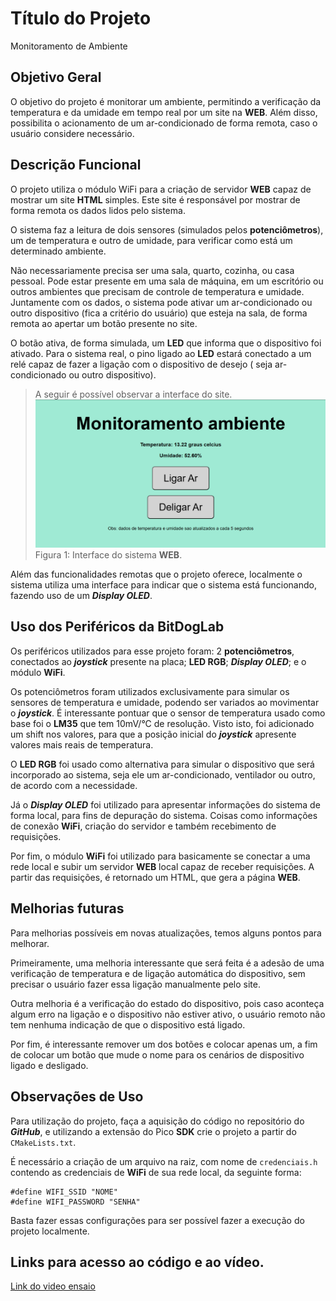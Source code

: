 # Título do Projeto

Monitoramento de Ambiente

## Objetivo Geral  

O objetivo do projeto é monitorar um ambiente, permitindo a verificação da temperatura e da umidade em tempo real por um site na **WEB**. Além disso, possibilita o acionamento de um ar-condicionado de forma remota, caso o usuário considere necessário.

## Descrição Funcional  
O projeto utiliza o módulo WiFi para a criação de servidor **WEB** capaz de mostrar um site **HTML** simples. Este site é responsável por mostrar de forma remota os dados lidos pelo sistema.

O sistema faz a leitura de dois sensores (simulados pelos **potenciômetros**), um de temperatura e outro de umidade, para verificar como está um determinado ambiente.

Não necessariamente precisa ser uma sala, quarto, cozinha, ou casa pessoal. Pode estar presente em uma sala de máquina, em um escritório ou outros ambientes que precisam de controle de temperatura e umidade.
Juntamente com os dados, o sistema pode ativar um ar-condicionado ou outro dispositivo (fica a critério do usuário) que esteja na sala, de forma remota ao apertar um botão presente no site.

O botão ativa, de forma simulada, um **LED** que informa que o dispositivo foi ativado. Para o sistema real, o pino ligado ao **LED** estará conectado a um relé capaz de fazer a ligação com o dispositivo de desejo ( seja ar-condicionado ou outro dispositivo).

> A seguir é possível observar a interface do site.
> ![site](./assets/site.png)
> Figura 1: Interface do sistema **WEB**.

Além das funcionalidades remotas que o projeto oferece, localmente o sistema utiliza uma interface para indicar que o sistema está funcionando, fazendo uso de um ***Display OLED***.

## Uso dos Periféricos da BitDogLab

Os periféricos utilizados para esse projeto foram: 2 **potenciômetros**, conectados ao ***joystick*** presente na placa; **LED RGB**; ***Display OLED***; e o módulo **WiFi**.

Os potenciômetros foram utilizados exclusivamente para simular os sensores de temperatura e umidade, podendo ser variados ao movimentar o ***joystick***. É interessante pontuar que o sensor de temperatura usado como base foi o **LM35** que tem 10mV/°C de resolução. Visto isto, foi adicionado um shift nos valores, para que a posição inicial do ***joystick*** apresente valores mais reais de temperatura.

O **LED RGB** foi usado como alternativa para simular o dispositivo que será incorporado ao sistema, seja ele um ar-condicionado, ventilador ou outro, de acordo com a necessidade.

Já o ***Display OLED*** foi utilizado para apresentar informações do sistema de forma local, para fins de depuração do sistema. Coisas como informações de conexão **WiFi**, criação do servidor e também recebimento de requisições.

Por fim, o módulo **WiFi** foi utilizado para basicamente se conectar a uma rede local e subir um servidor **WEB** local capaz de receber requisições. A partir das requisições, é retornado um HTML, que gera a página **WEB**.

## Melhorias futuras

Para melhorias possíveis em novas atualizações, temos alguns pontos para melhorar.

Primeiramente, uma melhoria interessante que será feita é a adesão de uma verificação de temperatura e de ligação automática do dispositivo, sem precisar o usuário fazer essa ligação manualmente pelo site.

Outra melhoria é a verificação do estado do dispositivo, pois caso aconteça algum erro na ligação e o dispositivo não estiver ativo, o usuário remoto não tem nenhuma indicação de que o dispositivo está ligado.

Por fim, é interessante remover um dos botões e colocar apenas um, a fim de colocar um botão que mude o nome para os cenários de dispositivo ligado e desligado.

## Observações de Uso

Para utilização do projeto, faça a aquisição do código no repositório do ***GitHub***, e utilizando a extensão do Pico **SDK** crie o projeto a partir do ``CMakeLists.txt``.

É necessário a criação de um arquivo na raiz, com nome de ``credenciais.h`` contendo as credenciais de **WiFi**  de sua rede local, da seguinte forma:

````
#define WIFI_SSID "NOME"
#define WIFI_PASSWORD "SENHA"
````

Basta fazer essas configurações para ser possível fazer a execução do projeto localmente.

## Links para acesso ao código e ao vídeo.  

[Link do video ensaio]()